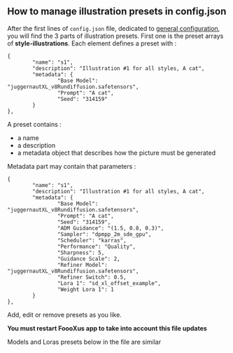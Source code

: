 ## How to manage illustration presets in config.json

After the first lines of `config.json` file, dedicated to [general configuration](configjson.md), you will find the 3 parts of illustration presets.
First one is the preset arrays of **style-illustrations**. 
Each element defines a preset with :
```
{
        "name": "s1",
        "description": "Illustration #1 for all styles, A cat",
        "metadata": {
                "Base Model": "juggernautXL_v8Rundiffusion.safetensors",
                "Prompt": "A cat",
                "Seed": "314159"
        }    
},
```
A preset contains :
- a name
- a description
- a metadata object that describes how the picture must be generated

Metadata part may contain that parameters :

```
{
        "name": "s1",
        "description": "Illustration #1 for all styles, A cat",
        "metadata": {
                "Base Model": "juggernautXL_v8Rundiffusion.safetensors",
                "Prompt": "A cat",
                "Seed": "314159",
                "ADM Guidance": "(1.5, 0.8, 0.3)",
                "Sampler": "dpmpp_2m_sde_gpu",
                "Scheduler": "karras",
                "Performance": "Quality",
                "Sharpness": 5,
                "Guidance Scale": 2,
                "Refiner Model": "juggernautXL_v8Rundiffusion.safetensors",
                "Refiner Switch": 0.5,
                "Lora 1": "sd_xl_offset_example",
                "Weight Lora 1": 1
        }    
},
```

Add, edit or remove presets as you like.

**You must restart FoooXus app to take into account this file updates**

Models and Loras presets below in the file are similar
